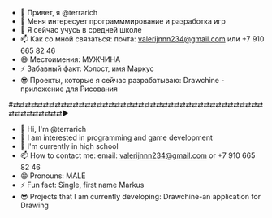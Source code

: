- 👋 Привет, я @terrarich
- 👀 Меня интересует программмирование и разработка игр
- 🌱 Я сейчас учусь в средней школе
- 📫 Как со мной связаться: почта: valerijnnn234@gmail.com или +7 910 665 82 46
- 😄 Местоимения: МУЖЧИНА
- ⚡ Забавный факт: Холост, имя Маркус
- 😎 Проекты, которые я сейчас разрабатываю: Drawchine - приложение для Рисования

#⇄⇄⇄⇄⇄⇄⇄⇄⇄⇄⇄⇄⇄⇄⇄⇄⇄⇄⇄⇄⇄⇄⇄⇄⇄⇄⇄⇄⇄⇄⇄⇄⇄⇄⇄⇄⇄⇄⇄⇄⇄⇄⇄⇄⇄⇄⇄⇄⇄⇄⇄▶

- 👋 Hi, I'm @terrarich
- 👀 I am interested in programming and game development
- 🌱 I'm currently in high school
- 📫 How to contact me: email: valerijnnn234@gmail.com or +7 910 665 82 46
- 😄 Pronouns: MALE
- ⚡ Fun fact: Single, first name Markus
- 😎 Projects that I am currently developing: Drawchine-an application for Drawing


<!---
terrarich/terrarich is a ✨ special ✨ repository because its `README.md` (this file) appears on your GitHub profile.
You can click the Preview link to take a look at your changes.
--->


<!--- 
terrarich / terrarich - это репозиторий " special ✨ ", потому что его `README.md ` (этот файл) отображается в вашем профиле на GitHub.
Вы можете перейти по ссылке предварительного просмотра, чтобы ознакомиться с вашими изменениями.
--->

